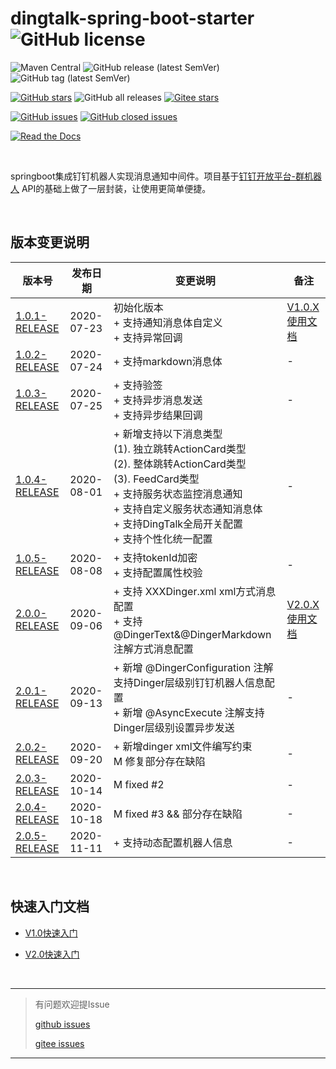 # dingtalk-spring-boot-starter ![GitHub license](https://img.shields.io/github/license/AnswerAIL/dingtalk-spring-boot-starter)

![Maven Central](https://img.shields.io/maven-central/v/com.github.answerail/dingtalk-spring-boot-starter)
![GitHub release (latest SemVer)](https://img.shields.io/github/v/release/AnswerAIL/dingtalk-spring-boot-starter)
![GitHub tag (latest SemVer)](https://img.shields.io/github/v/tag/AnswerAIL/dingtalk-spring-boot-starter)


[![GitHub stars](https://img.shields.io/github/stars/AnswerAIL/dingtalk-spring-boot-starter.svg?style=social)](https://github.com/AnswerAIL/dingtalk-spring-boot-starter)
![GitHub all releases](https://img.shields.io/github/downloads/AnswerAIL/dingtalk-spring-boot-starter/total?style=social)
[![Gitee stars](https://gitee.com/jaemon/dingtalk-spring-boot-starter/badge/star.svg?theme=dark)](https://gitee.com/jaemon/dingtalk-spring-boot-starter)


[![GitHub issues](https://img.shields.io/github/issues/AnswerAIL/dingtalk-spring-boot-starter)](https://github.com/AnswerAIL/dingtalk-spring-boot-starter/issues?q=is%3Aopen+is%3Aissue)
[![GitHub closed issues](https://img.shields.io/github/issues-closed/AnswerAIL/dingtalk-spring-boot-starter)](https://github.com/AnswerAIL/dingtalk-spring-boot-starter/issues?q=is%3Aissue+is%3Aclosed)


[![Read the Docs](https://img.shields.io/readthedocs/pip)](https://github.com/AnswerAIL/dingtalk-spring-boot-starter/wiki)


&nbsp;


springboot集成钉钉机器人实现消息通知中间件。项目基于[钉钉开放平台-群机器人](https://ding-doc.dingtalk.com/doc#/serverapi3/iydd5) API的基础上做了一层封装，让使用更简单便捷。

&nbsp;

## 版本变更说明
| 版本号        | 发布日期       | 变更说明                                   | 备注 |
| ------------- | ---------- | ------------------------------------------ | ---------- |
| [1.0.1-RELEASE](https://github.com/AnswerAIL/dingtalk-spring-boot-starter/releases/tag/1.0.1-RELEASE) | 2020-07-23 | 初始化版本<br /> + 支持通知消息体自定义<br />+ 支持异常回调 | [V1.0.X使用文档](https://github.com/AnswerAIL/dingtalk-spring-boot-starter/tree/master/docs/V1.0.md) |
| [1.0.2-RELEASE](https://github.com/AnswerAIL/dingtalk-spring-boot-starter/releases/tag/1.0.2-RELEASE) | 2020-07-24 | + 支持markdown消息体 | - |
| [1.0.3-RELEASE](https://github.com/AnswerAIL/dingtalk-spring-boot-starter/releases/tag/1.0.3-RELEASE) | 2020-07-25 | + 支持验签<br /> + 支持异步消息发送<br /> + 支持异步结果回调 | - |
| [1.0.4-RELEASE](https://github.com/AnswerAIL/dingtalk-spring-boot-starter/releases/tag/1.0.4-RELEASE) | 2020-08-01 | + 新增支持以下消息类型<br /> (1). 独立跳转ActionCard类型<br />(2). 整体跳转ActionCard类型<br />(3). FeedCard类型<br /> + 支持服务状态监控消息通知<br /> + 支持自定义服务状态通知消息体<br /> + 支持DingTalk全局开关配置<br /> + 支持个性化统一配置 | - |
| [1.0.5-RELEASE](https://github.com/AnswerAIL/dingtalk-spring-boot-starter/releases/tag/1.0.5-RELEASE) | 2020-08-08 | + 支持tokenId加密<br /> + 支持配置属性校验<br /> | - |
| [2.0.0-RELEASE](https://github.com/AnswerAIL/dingtalk-spring-boot-starter/releases/tag/2.0.0-RELEASE) | 2020-09-06 | + 支持 XXXDinger.xml xml方式消息配置<br /> + 支持@DingerText&@DingerMarkdown注解方式消息配置 | [V2.0.X使用文档](https://github.com/AnswerAIL/dingtalk-spring-boot-starter/tree/master/docs/V2.0.md) |
| [2.0.1-RELEASE](https://github.com/AnswerAIL/dingtalk-spring-boot-starter/releases/tag/2.0.1-RELEASE) | 2020-09-13 | + 新增 @DingerConfiguration 注解支持Dinger层级别钉钉机器人信息配置<br /> + 新增 @AsyncExecute 注解支持Dinger层级别设置异步发送 | - |
| [2.0.2-RELEASE](https://github.com/AnswerAIL/dingtalk-spring-boot-starter/releases/tag/2.0.2-RELEASE) | 2020-09-20 | + 新增dinger xml文件编写约束<br /> M 修复部分存在缺陷  | - |
| [2.0.3-RELEASE](https://github.com/AnswerAIL/dingtalk-spring-boot-starter/releases/tag/2.0.3-RELEASE) | 2020-10-14 | M fixed #2  | - |
| [2.0.4-RELEASE](https://github.com/AnswerAIL/dingtalk-spring-boot-starter/releases/tag/2.0.4-RELEASE) | 2020-10-18 | M fixed #3 && 部分存在缺陷  | - |
| [2.0.5-RELEASE](https://github.com/AnswerAIL/dingtalk-spring-boot-starter) | 2020-11-11 | + 支持动态配置机器人信息  | - |

&nbsp;


## 快速入门文档
- [V1.0快速入门](https://github.com/AnswerAIL/dingtalk-spring-boot-starter/tree/master/docs/Getting%20Started%20V1.0.md)

- [V2.0快速入门](https://github.com/AnswerAIL/dingtalk-spring-boot-starter/tree/master/docs/Getting%20Started%20V2.0.md)


&nbsp;

***
> 有问题欢迎提Issue
>
> [github issues](https://github.com/AnswerAIL/dingtalk-spring-boot-starter/issues)
>
> [gitee issues](https://gitee.com/jaemon/dingtalk-spring-boot-starter/issues)
***

&nbsp;